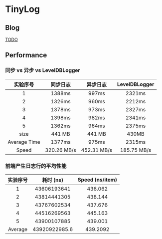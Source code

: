 # TinyLog

## Blog

[TODO]()

## Performance

### 同步 vs 异步 vs LevelDBLogger

|  实验序号  | 同步日志 | 异步日志 |  LevelDBLogger |
| :-:   | :-:    |  :-:  | :-:  | 
|  1  | 1388ms | 997ms |  2321ms |
|  2  | 1326ms | 960ms |  2212ms |
|  3  | 1378ms | 973ms | 2327ms  |
|  4  | 1398ms | 982ms | 2341ms  |
|  5  | 1362ms | 964ms |  2375ms |
|  size  |   441 MB  |  441 MB | 430MB  |
| Average Time |  1377ms  | 975ms |  2315ms |
| Speed | 320.26 MB/s  | 452.31 MB/s  | 185.75 MB/s |

### 前端产生日志行的平均性能

| 实验序号   | 耗时 (ns) | Speed (ns/item)|
| :-:   | :-:    |  :-:  | 
|  1  | 43606193641 | 436.062 | 
|  2  | 43814441305 | 438.144 | 
|  3  | 43767602534 | 437.676 |
|  4  | 44516269563 | 445.163 |
|  5  | 43900107885 | 439.001 |
| Average |  43920922985.6  | 439.2092 | 